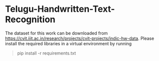 # Telugu-Handwritten-Text-Recognition
The dataset for this work can be downloaded from https://cvit.iiit.ac.in/research/projects/cvit-projects/indic-hw-data. 
Please install the required libraries in a virtual environment by running 
> pip install -r requirements.txt
